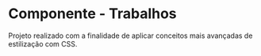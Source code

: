 # Componente - Trabalhos
Projeto realizado com a finalidade de aplicar conceitos mais avançadas de estilização com CSS.
